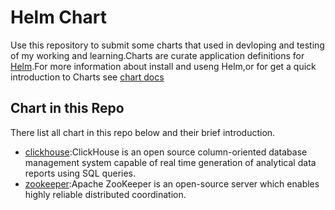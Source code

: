 # Helm Chart

Use this repository to submit some charts that used in devloping and testing of my working and learning.Charts are curate application definitions for [Helm](https://helm.sh).For more information about install and useng Helm,or for get a quick introduction to Charts see [chart docs](https://helm.sh/docs)

## Chart in this Repo

There list all chart in this repo below and their brief introduction.

- [clickhouse](https://clickhouse.yandex/):ClickHouse is an open source column-oriented database management system capable of real time generation of analytical data reports using SQL queries.
- [zookeeper](https://zookeeper.apache.org/):Apache ZooKeeper is an open-source server which enables highly reliable distributed coordination.

